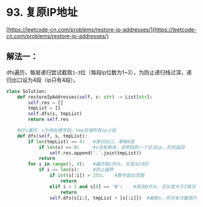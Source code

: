 # 93. 复原IP地址

[https://leetcode-cn.com/problems/restore-ip-addresses/](https://leetcode-cn.com/problems/restore-ip-addresses/)

## 解法一：

dfs遍历，每层递归尝试截取`1~3`位（每段ip位数为1~3），为防止递归栈过深，递归出口设为4段（ip只有4段）。

```python
class Solution:
    def restoreIpAddresses(self, s: str) -> List[str]:
        self.res = []
        tmpList = []
        self.dfs(s, tmpList)
        return self.res

    #dfs遍历，s为待处理字段，tmp存储所有ip小段
    def dfs(self, s, tmpList):  
        if len(tmpList) == 4:   #递归出口，凑够4段
            if len(s) == 0:     #s没有剩余，说明找到一个合法ip，否则返回
                self.res.append('.'.join(tmpList))
            return      
        for i in range(1, 4):   #遍历取s的头，长度从1到3
            if i <= len(s):     #防止越界
                if int(s[:i]) > 255:    #数字超出范围
                    return
                elif i > 1 and s[0] == '0':    #除去0开头，且长度大于1情况
                    return
                self.dfs(s[i:], tmpList + [s[:i]])  #截断s，并将本次截取内容写入tmp
```

